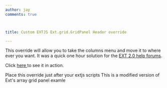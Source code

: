 ```yaml
---
author: jay
comments: true



title: Custom EXTJS Ext.grid.GridPanel Header override

---
```


This override will allow you to take the columns menu and move it to where ever you want.  It was a quick one hour solution for the [EXT 2.0 help forums](http://extjs.com/forum/forumdisplay.php?f=9).

Click [here ](http://moduscreate.com/img/screencasts/2008-02-24_2252.swf)to see it in action.

Place this override just after your extjs scripts
This is a modified version of Ext's array grid panel examle

